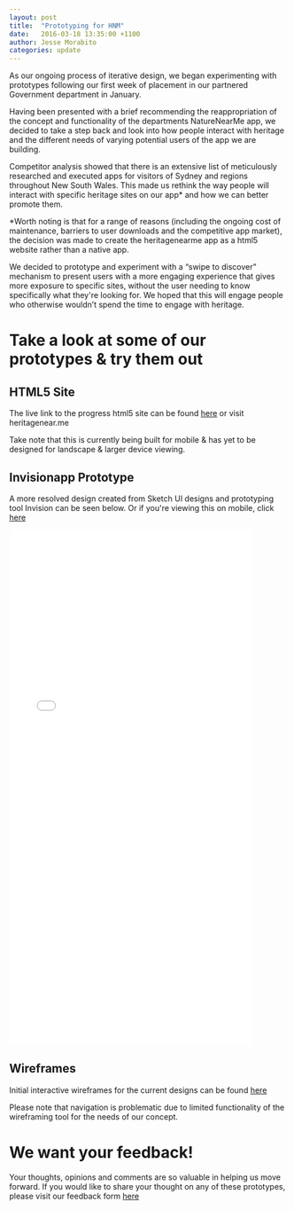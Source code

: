 ```yaml
---
layout: post
title:  "Prototyping for HNM"
date:   2016-03-18 13:35:00 +1100
author: Jesse Morabito
categories: update 
---
```


As our ongoing process of iterative design, we began experimenting with prototypes following our first week of placement in our partnered Government department in January.

Having been presented with a brief recommending the reappropriation of the concept and functionality of the departments NatureNearMe app, we decided to take a step back and look into how people interact with heritage and the different needs of varying potential users of the app we are building.

Competitor analysis showed that there is an extensive list of meticulously researched and executed apps for visitors of Sydney and regions throughout New South Wales. This made us rethink the way people will interact with specific heritage sites on our app* and how we can better promote them.

*Worth noting is that for a range of reasons (including the ongoing cost of maintenance, barriers to user downloads and the competitive app market), the decision was made to create the heritagenearme app as a html5 website rather than a native app.

We decided to prototype and experiment with a “swipe to discover” mechanism to present users with a more engaging experience that gives more exposure to specific sites, without the user needing to know specifically what they're looking for. We hoped that this will engage people who otherwise wouldn’t spend the time to engage with heritage.


Take a look at some of our prototypes & try them out
=======

HTML5 Site
-----------

The live link to the progress html5 site can be found [here](heritagenear.me) or visit
heritagenear.me

Take note that this is currently being built for mobile & has yet to be designed for landscape & larger device viewing.

Invisionapp Prototype
-----------

A more resolved design created from Sketch UI designs and prototyping tool Invision can be seen below. Or if you're viewing this on mobile, click [here](https://invis.io/GJ6BLAE5M)

<iframe width="438" height="930" src="//invis.io/J76JL9UCD" frameborder="0" allowfullscreen></iframe>

Wireframes
-----------
Initial interactive wireframes for the current designs can be found [here](https://app.moqups.com/jesse@codeforaustralia.org/LyW9Bbazfb/view/page/a7cb0bb12)

Please note that navigation is problematic due to limited functionality of the wireframing tool for the needs of our concept.

We want your feedback!
=======
Your thoughts, opinions and comments are so valuable in helping us move forward.
If you would like to share your thought on any of these prototypes, please visit our feedback form [here](http://goo.gl/forms/K8FMXl4Kvq)

